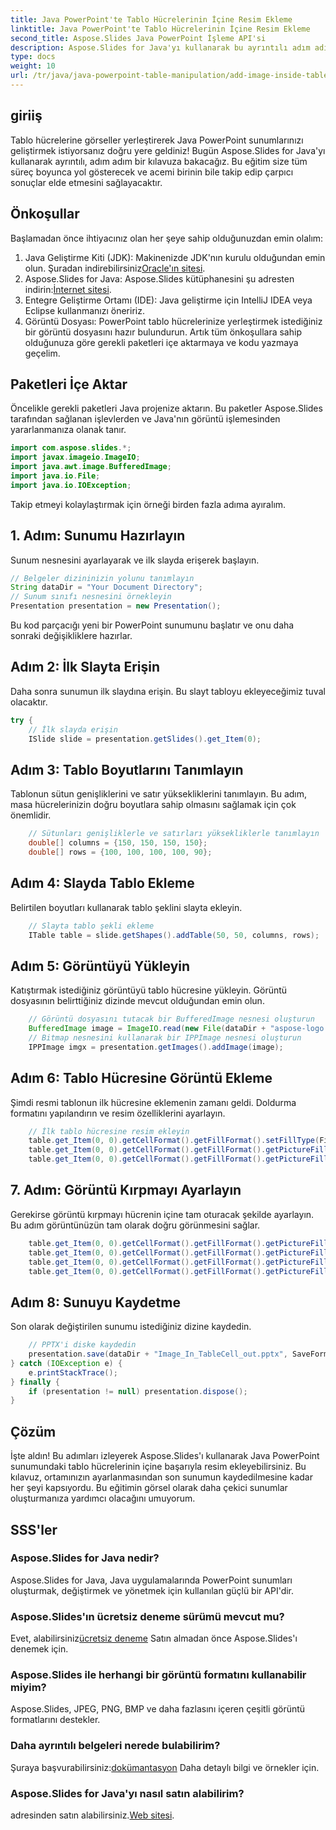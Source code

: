 ```yaml
---
title: Java PowerPoint'te Tablo Hücrelerinin İçine Resim Ekleme
linktitle: Java PowerPoint'te Tablo Hücrelerinin İçine Resim Ekleme
second_title: Aspose.Slides Java PowerPoint İşleme API'si
description: Aspose.Slides for Java'yı kullanarak bu ayrıntılı adım adım kılavuzla Java PowerPoint sunumlarında tablo hücrelerinin içine nasıl resim ekleyeceğinizi öğrenin.
type: docs
weight: 10
url: /tr/java/java-powerpoint-table-manipulation/add-image-inside-table-cells-java-powerpoint/
---
```

## giriiş
Tablo hücrelerine görseller yerleştirerek Java PowerPoint sunumlarınızı geliştirmek istiyorsanız doğru yere geldiniz! Bugün Aspose.Slides for Java'yı kullanarak ayrıntılı, adım adım bir kılavuza bakacağız. Bu eğitim size tüm süreç boyunca yol gösterecek ve acemi birinin bile takip edip çarpıcı sonuçlar elde etmesini sağlayacaktır.
## Önkoşullar
Başlamadan önce ihtiyacınız olan her şeye sahip olduğunuzdan emin olalım:
1.  Java Geliştirme Kiti (JDK): Makinenizde JDK'nın kurulu olduğundan emin olun. Şuradan indirebilirsiniz[Oracle'ın sitesi](https://www.oracle.com/java/technologies/javase-downloads.html).
2.  Aspose.Slides for Java: Aspose.Slides kütüphanesini şu adresten indirin:[İnternet sitesi](https://releases.aspose.com/slides/java/).
3. Entegre Geliştirme Ortamı (IDE): Java geliştirme için IntelliJ IDEA veya Eclipse kullanmanızı öneririz.
4. Görüntü Dosyası: PowerPoint tablo hücrelerinize yerleştirmek istediğiniz bir görüntü dosyasını hazır bulundurun.
Artık tüm önkoşullara sahip olduğunuza göre gerekli paketleri içe aktarmaya ve kodu yazmaya geçelim.
## Paketleri İçe Aktar
Öncelikle gerekli paketleri Java projenize aktarın. Bu paketler Aspose.Slides tarafından sağlanan işlevlerden ve Java'nın görüntü işlemesinden yararlanmanıza olanak tanır.
```java
import com.aspose.slides.*;
import javax.imageio.ImageIO;
import java.awt.image.BufferedImage;
import java.io.File;
import java.io.IOException;
```
Takip etmeyi kolaylaştırmak için örneği birden fazla adıma ayıralım.
## 1. Adım: Sunumu Hazırlayın
Sunum nesnesini ayarlayarak ve ilk slayda erişerek başlayın.
```java
// Belgeler dizininizin yolunu tanımlayın
String dataDir = "Your Document Directory";
// Sunum sınıfı nesnesini örnekleyin
Presentation presentation = new Presentation();
```
Bu kod parçacığı yeni bir PowerPoint sunumunu başlatır ve onu daha sonraki değişikliklere hazırlar.
## Adım 2: İlk Slayta Erişin
Daha sonra sunumun ilk slaydına erişin. Bu slayt tabloyu ekleyeceğimiz tuval olacaktır.
```java
try {
    // İlk slayda erişin
    ISlide slide = presentation.getSlides().get_Item(0);
```
## Adım 3: Tablo Boyutlarını Tanımlayın
Tablonun sütun genişliklerini ve satır yüksekliklerini tanımlayın. Bu adım, masa hücrelerinizin doğru boyutlara sahip olmasını sağlamak için çok önemlidir.
```java
    // Sütunları genişliklerle ve satırları yüksekliklerle tanımlayın
    double[] columns = {150, 150, 150, 150};
    double[] rows = {100, 100, 100, 100, 90};
```
## Adım 4: Slayda Tablo Ekleme
Belirtilen boyutları kullanarak tablo şeklini slayta ekleyin.
```java
    // Slayta tablo şekli ekleme
    ITable table = slide.getShapes().addTable(50, 50, columns, rows);
```
## Adım 5: Görüntüyü Yükleyin
Katıştırmak istediğiniz görüntüyü tablo hücresine yükleyin. Görüntü dosyasının belirttiğiniz dizinde mevcut olduğundan emin olun.
```java
    // Görüntü dosyasını tutacak bir BufferedImage nesnesi oluşturun
    BufferedImage image = ImageIO.read(new File(dataDir + "aspose-logo.jpg"));
    // Bitmap nesnesini kullanarak bir IPPImage nesnesi oluşturun
    IPPImage imgx = presentation.getImages().addImage(image);
```
## Adım 6: Tablo Hücresine Görüntü Ekleme
Şimdi resmi tablonun ilk hücresine eklemenin zamanı geldi. Doldurma formatını yapılandırın ve resim özelliklerini ayarlayın.
```java
    // İlk tablo hücresine resim ekleyin
    table.get_Item(0, 0).getCellFormat().getFillFormat().setFillType(FillType.Picture);
    table.get_Item(0, 0).getCellFormat().getFillFormat().getPictureFillFormat().setPictureFillMode(PictureFillMode.Stretch);
    table.get_Item(0, 0).getCellFormat().getFillFormat().getPictureFillFormat().getPicture().setImage(imgx);
```
## 7. Adım: Görüntü Kırpmayı Ayarlayın
Gerekirse görüntü kırpmayı hücrenin içine tam oturacak şekilde ayarlayın. Bu adım görüntünüzün tam olarak doğru görünmesini sağlar.
```java
    table.get_Item(0, 0).getCellFormat().getFillFormat().getPictureFillFormat().setCropRight(20);
    table.get_Item(0, 0).getCellFormat().getFillFormat().getPictureFillFormat().setCropLeft(20);
    table.get_Item(0, 0).getCellFormat().getFillFormat().getPictureFillFormat().setCropTop(20);
    table.get_Item(0, 0).getCellFormat().getFillFormat().getPictureFillFormat().setCropBottom(20);
```
## Adım 8: Sunuyu Kaydetme
Son olarak değiştirilen sunumu istediğiniz dizine kaydedin.
```java
    // PPTX'i diske kaydedin
    presentation.save(dataDir + "Image_In_TableCell_out.pptx", SaveFormat.Pptx);
} catch (IOException e) {
    e.printStackTrace();
} finally {
    if (presentation != null) presentation.dispose();
}
```

## Çözüm
İşte aldın! Bu adımları izleyerek Aspose.Slides'ı kullanarak Java PowerPoint sunumundaki tablo hücrelerinin içine başarıyla resim ekleyebilirsiniz. Bu kılavuz, ortamınızın ayarlanmasından son sunumun kaydedilmesine kadar her şeyi kapsıyordu. Bu eğitimin görsel olarak daha çekici sunumlar oluşturmanıza yardımcı olacağını umuyorum.
## SSS'ler
### Aspose.Slides for Java nedir?
Aspose.Slides for Java, Java uygulamalarında PowerPoint sunumları oluşturmak, değiştirmek ve yönetmek için kullanılan güçlü bir API'dir.
### Aspose.Slides'ın ücretsiz deneme sürümü mevcut mu?
 Evet, alabilirsiniz[ücretsiz deneme](https://releases.aspose.com/) Satın almadan önce Aspose.Slides'ı denemek için.
### Aspose.Slides ile herhangi bir görüntü formatını kullanabilir miyim?
Aspose.Slides, JPEG, PNG, BMP ve daha fazlasını içeren çeşitli görüntü formatlarını destekler.
### Daha ayrıntılı belgeleri nerede bulabilirim?
 Şuraya başvurabilirsiniz:[dokümantasyon](https://reference.aspose.com/slides/java/) Daha detaylı bilgi ve örnekler için.
### Aspose.Slides for Java'yı nasıl satın alabilirim?
 adresinden satın alabilirsiniz.[Web sitesi](https://purchase.aspose.com/buy).